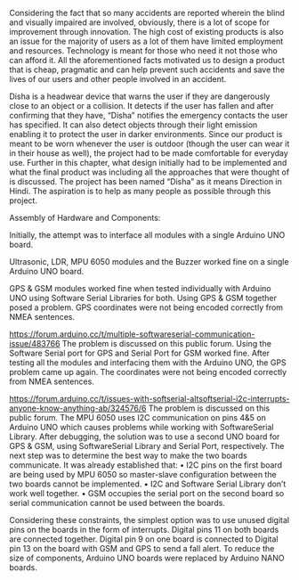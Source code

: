 Considering the fact that so many accidents are reported wherein the blind and visually impaired are involved, obviously, there is a lot of scope for improvement through innovation. The high cost of existing products is also an issue for the majority of users as a lot of them have limited employment and resources. Technology is meant for those who need it not those who can afford it. All the aforementioned facts motivated us to design a product that is cheap, pragmatic and can help prevent such accidents and save the lives of our users and other people involved in an accident.

Disha is a headwear device that warns the user if they are dangerously close to an object or a collision. It detects if the user has fallen and after confirming that they have, “Disha” notifies the emergency contacts the user has specified. It can also detect objects through their light emission enabling it to protect the user in darker environments. Since our product is meant to be worn whenever the user is outdoor (though the user can wear it in their house as well), the project had to be made comfortable for everyday use. Further in this chapter, what design initially had to be implemented and what the final product was including all the approaches that were thought of is discussed. The project has been named “Disha” as it means Direction in Hindi. The aspiration is to help as many people as possible through this project.

Assembly of Hardware and Components:

Initially, the attempt was to interface all modules with a single Arduino UNO board.

Ultrasonic, LDR, MPU 6050 modules and the Buzzer worked fine on a single Arduino UNO board. 

GPS & GSM modules worked fine when tested individually with Arduino UNO using Software Serial Libraries for both.
Using GPS & GSM together posed a problem. GPS coordinates were not being encoded correctly from NMEA sentences.

https://forum.arduino.cc/t/multiple-softwareserial-communication-issue/483766
The problem is discussed on this public forum. Using the Software Serial port for GPS and Serial Port for GSM worked fine.
After testing all the modules and interfacing them with the Arduino UNO, the GPS problem came up again. The coordinates were not being encoded correctly from NMEA sentences.

https://forum.arduino.cc/t/issues-with-softserial-altsoftserial-i2c-interrupts-anyone-know-anything-ab/324576/6
The problem is discussed on this public forum. The MPU 6050 uses I2C communication on pins 4&5 on Arduino UNO which causes problems while working with SoftwareSerial Library. After debugging, the solution was to use a second UNO board for GPS & GSM, using SoftwareSerial Library and Serial Port, respectively.
The next step was to determine the best way to make the two boards communicate. It was already established that:
•	I2C pins on the first board are being used by MPU 6050 so master-slave configuration between the two boards cannot be implemented.
•	I2C and Software Serial Library don’t work well together.
•	GSM occupies the serial port on the second board so serial communication cannot be used between the boards.

Considering these constraints, the simplest option was to use unused digital pins on the boards in the form of interrupts. Digital pins 11 on both boards are connected together. Digital pin 9 on one board is connected to Digital pin 13 on the board with GSM and GPS to send a fall alert.
 To reduce the size of components, Arduino UNO boards were replaced by Arduino NANO boards.
